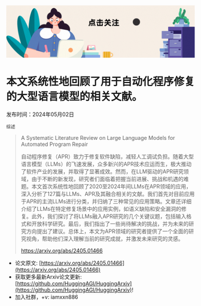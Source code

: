 ![](https://raw.githubusercontent.com/HuggingAGI/HuggingArxiv/main/imgs/follow2.gif)
# 本文系统性地回顾了用于自动化程序修复的大型语言模型的相关文献。
发布时间：2024年05月02日

`综述`
> A Systematic Literature Review on Large Language Models for Automated Program Repair
>
> 自动程序修复（APR）致力于修复软件缺陷，减轻人工调试负担。随着大型语言模型（LLMs）的飞速发展，众多新兴的APR技术应运而生，极大推动了软件产业的发展，并取得了显著成效。然而，在LLM驱动的APR研究领域，由于不断的新发现，研究者们面临着把握当前进展、挑战和机遇的难题。本文首次系统性地回顾了2020至2024年间LLMs在APR领域的应用，深入分析了127篇与LLMs、APR及其融合相关的文献。我们首先对目前应用于APR的主流LLMs进行分类，并归纳了三种常见的应用策略。文章还详细介绍了LLMs在特定修复场景中的应用实例，如语义缺陷和安全漏洞的修复。此外，我们探讨了将LLMs融入APR研究的几个关键议题，包括输入格式和开放科学研究。最后，我们指出了一些尚待解决的挑战，并为未来的研究方向提出了建议。总体上，本文为APR领域的研究者提供了一个全面的研究视角，帮助他们深入理解当前的研究成就，并激发未来研究的灵感。
>
> https://arxiv.org/abs/2405.01466



- 论文原文: [https://arxiv.org/abs/2405.01466](https://arxiv.org/abs/2405.01466)
- 获取更多最新Arxiv论文更新: [https://github.com/HuggingAGI/HuggingArxiv](https://github.com/HuggingAGI/HuggingArxiv)!
- 加入社群，+v: iamxxn886